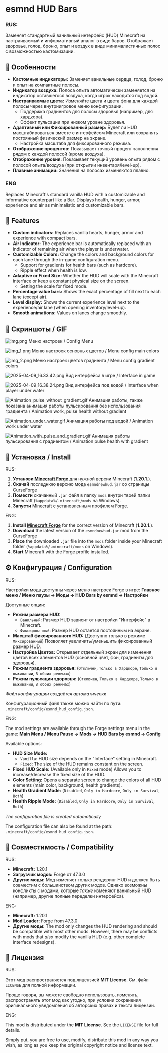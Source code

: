# esmnd HUD Bars

### RUS:
Заменяет стандартный ванильный интерфейс (HUD) Minecraft на настраиваемый и информативный аналог в виде баров. Отображает здоровье, голод, броню, опыт и воздух в виде минималистичных полос с возможностью кастомизации.

## 🌟 Особенности

*   **Кастомные индикаторы:** Заменяет ванильные сердца, голод, броню и опыт на компактные полосы.
*   **Индикатор воздуха:** Полоса опыта автоматически заменяется на индикатор оставшегося воздуха, когда игрок находится под водой.
*   **Настраиваемые цвета:** Изменяйте цвета и цвета фона для каждой полосы через внутриигровое меню конфигурации.
    *   Поддержка градиентов для полосы здоровья (например, для хардкора).
    *   Эффект пульсации при низком уровне здоровья.
*   **Адаптивный или Фиксированный размер:** Будет ли HUD масштабироваться вместе с интерфейсом Minecraft или сохранять постоянный физический размер на экране.
    *   Настройка масштаба для фиксированного режима.
*   **Отображение процентов:** Показывает точный процент заполнения рядом с каждой полосой (кроме воздуха).
*   **Отображение уровня:** Показывает текущий уровень опыта рядом с полосой опыта/воздуха (при открытии инвентаря/level-up).
*   **Плавные анимации:** Значения на полосах изменяются плавно.

### ENG
Replaces Minecraft's standard vanilla HUD with a customizable and informative counterpart like a Bar. Displays health, hunger, armor, experience and air as minimalistic and customizable bars.

## 🌟 Features

* **Custom indicators:** Replaces vanilla hearts, hunger, armor and experience with compact bars.
* **Air Indicator:** The experience bar is automatically replaced with an indicator of remaining air when the player is underwater.
* **Customizable Colors:** Change the colors and background colors for each lane through the in-game configuration menu.
    * Support for gradients for health bars (such as hardcore).
    * Ripple effect when health is low.
* **Adaptive or Fixed Size:** Whether the HUD will scale with the Minecraft interface or keep a constant physical size on the screen.
    * Setting the scale for fixed mode.
* **Percentage value bars:** Shows the exact percentage of fill next to each lane (except air).
* **Level display:** Shows the current experience level next to the experience/air lane (when opening inventory/level-up).
* **Smooth animations:** Values on lanes change smoothly.

## 📸 Скриншоты / GIF
![img.png](img.png)
Меню настроек / Config Menu

![img_1.png](img_1.png)
Меню настроек основных цветов / Menu config main colors

![img_2.png](img_2.png)
Меню настроек цветов градиента / Menu config gradient colors

![2025-04-09_16.33.42.png](2025-04-09_16.33.42.png)
Вид интерфейса в игре / Interface in game

![2025-04-09_16.38.24.png](2025-04-09_16.38.24.png)
Вид интерфейса под водой / Interface when player under water

![Animation_pulse_without_gradient.gif](Animation_pulse_without_gradient.gif)
Анимация работы, также показана анимация работы пульсирования без использования градиента / Animation work, pulse health without gradient

![Animation_under_water.gif](Animation_under_water.gif)
Анимация работы под водой / Animation work under water

![Animation_with_pulse_and_gradient.gif](Animation_with_pulse_and_gradient.gif)
Анимация работы пульсирования с градиентом / Animation pulse health with gradient

## 💾 Установка / Install
RUS:
1.  **Установи [Minecraft Forge](https://files.minecraftforge.net/net/minecraftforge/forge/)** для нужной версии Minecraft (**1.20.1.**).
2.  **Скачай** последнюю версию мода `esmndnewhud.jar` со страницы CurseForge
3.  **Помести** скачанный `.jar` файл в папку `mods` внутри твоей папки Minecraft (`%appdata%/.minecraft/mods` на Windows).
4.  **Запусти** Minecraft с установленным профилем Forge.

ENG:
1.  **Install [Minecraft Forge](https://files.minecraftforge.net/net/minecraftforge/forge/)** for the correct version of Minecraft (**1.20.1.**).
2.  **Download** the latest version of the `esmndnewhud.jar` mod from the CurseForge
3.  **Place** the downloaded `.jar` file into the `mods` folder inside your Minecraft folder (`%appdata%/.minecraft/mods` on Windows).
4.  **Start** Minecraft with the Forge profile installed.

## ⚙️ Конфигурация / Configuration
RUS:

Настройки мода доступны через меню настроек Forge в игре:
**Главное меню / Меню паузы -> Моды -> HUD Bars by esmnd -> Настройки**

Доступные опции:

*   **Режим размера HUD:**
    *   `Ванильный`: Размер HUD зависит от настройки "Интерфейс" в Minecraft.
    *   `Фиксированный`: Размер HUD остается постоянным на экране.
*   **Масштаб фиксированного HUD:** (Доступно только в режиме `Фиксированный`) Позволяет увеличить/уменьшить фиксированный размер HUD.
*   **Настройка Цветов:** Открывает отдельный экран для изменения цветов всех элементов HUD (основной цвет, фон, градиенты для здоровья).
*   **Режим градиента здоровья:** (`Отключен`, `Только в Хардкоре`, `Только в выживании`, `В обоих режимах`)
*   **Режим пульсации здоровья:** (`Отключен`, `Только в Хардкоре`, `Только в выживании`, `В обоих режимах`)

*Файл конфигурации создаётся автоматически*

Конфигурационный файл также можно найти по пути: `.minecraft/config/esmnd_hud_config.json`.

ENG:

The mod settings are available through the Forge settings menu in the game:
**Main Menu / Menu Pause -> Mods -> HUD Bars by esmnd -> Config**

Available options:

*  **HUD Size Mode:**
    *   `Vanilla`: HUD size depends on the "Interface" setting in Minecraft.
   *   `Fixed`: The size of the HUD remains constant on the screen.
*  **Fixed HUD Scale:** (Available only in `Fixed` mode) Allows you to increase/decrease the fixed size of the HUD.
* **Color Setting:** Opens a separate screen to change the colors of all HUD elements (main color, background, health gradients).
* **Health Gradient Mode:** (`Disabled`, `Only in Hardcore`, `Only in Survival`, `Both`)
* **Health Ripple Mode:** (`Disabled`, `Only in Hardcore`, `Only in Survival`, `Both`)

*The configuration file is created automatically*

The configuration file can also be found at the path: `.minecraft/config/esmnd_hud_config.json`.

## 🔗 Совместимость / Compatibility
RUS:
*   **Minecraft:** 1.20.1
*   **Загрузчик модов:** Forge от 47.3.0
*   **Другие моды:** Мод изменяет только рендеринг HUD и должен быть совместим с большинством других модов. Однако возможны конфликты с модами, которые *также* изменяют ванильный HUD (например, другие полные переделки интерфейса).

ENG:
*   **Minecraft:** 1.20.1
*   **Mod Loader:** Forge from 47.3.0
*   **Другие моды:** The mod only changes the HUD rendering and should be compatible with most other mods. However, there may be conflicts with mods that *also* modify the vanilla HUD (e.g. other complete interface redesigns).

## 📜 Лицензия
RUS:

Этот мод распространяется под лицензией **MIT License**. См. файл `LICENSE` для полной информации.

Проще говоря, вы можете свободно использовать, изменять, распространять этот мод как угодно, при условии сохранения оригинального уведомления об авторских правах и текста лицензии.

ENG:

This mod is distributed under the **MIT License**. See the `LICENSE` file for full details.

Simply put, you are free to use, modify, distribute this mod in any way you wish, as long as you keep the original copyright notice and license text.
